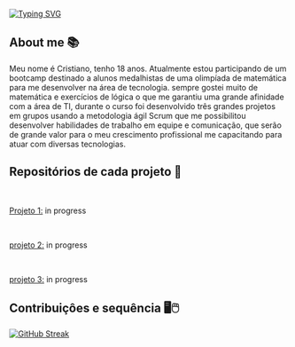 [![Typing SVG](https://readme-typing-svg.herokuapp.com?size=40&color=0069FFF6&center=true&vCenter=true&width=1000&lines=Desenvolvedor+web;Full-stack+java)](https://git.io/typing-svg)

## **About me** 📚

Meu nome é Cristiano, tenho 18 anos. Atualmente estou participando de um bootcamp destinado a alunos medalhistas de uma olimpíada de matemática para me desenvolver na área de tecnologia. sempre gostei muito de matemática e exercícios de lógica o que me garantiu uma grande afinidade com a área de TI, durante o curso foi desenvolvido três grandes projetos em grupos usando a metodologia ágil Scrum que me possibilitou desenvolver habilidades de trabalho em equipe e comunicação, que serão de grande valor para o meu crescimento profissional me capacitando para atuar com diversas tecnologias.

## **Repositórios de cada projeto** 📖
<br>

<u>Projeto 1:</u> in progress

<br>

<u>projeto 2:</u> in progress

<br>

<u>projeto 3:</u> in progress
<br>

## **Contribuiçôes e sequência** 🖥🖱
[![GitHub Streak](http://github-readme-streak-stats.herokuapp.com?user=Cr7stian8&theme=highcontrast&date_format=j%2Fn%5B%2FY%5D&sideNums=3E63FF&stroke=3651DD&ring=2656DD&dates=000000&fire=FF0000&background=FFFFFF&currStreakLabel=FF0000&border=FFFFFF&currStreakNum=FF0000&sideLabels=000000)	](https://git.io/streak-stats)
  

